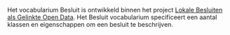 Het vocabularium Besluit is ontwikkeld binnen het project [Lokale Besluiten als Gelinkte Open Data](http://lokaalbestuur.vlaanderen.be/lokale-besluiten-als-gelinkte-open-data). 
Het Besluit vocabularium specificeert een aantal klassen en eigenschappen om een besluit te beschrijven.
